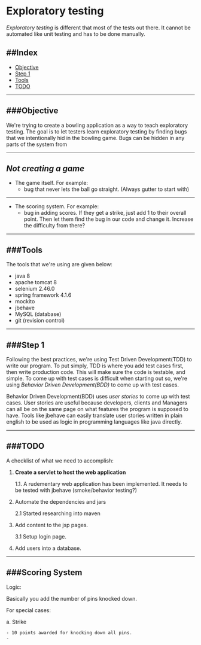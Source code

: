 Exploratory testing
===================

*Exploratory testing* is different that most of the tests out there. It cannot be automated like unit testing and has to be done manually.


##Index
-------
- [Objective](#objective)
- [Step 1](#step-1)
- [Tools](#tools)
- [TODO](#todo)

---

###Objective
------------

We're trying to create a bowling application as a way to teach exploratory testing. The goal is to let testers learn exploratory testing by finding bugs that we intentionally hid in the bowling game. Bugs can be hidden in any parts of the system from 

---
*Not creating a game*
---------------------
* The game itself. For example:
	- bug that never lets the ball go straight. (Always gutter to start with)

---

* The scoring system. For example:
	- bug in adding scores. If they get a strike, just add 1 to their overall point. Then let them find the bug in our code and change it. Increase the difficulty from there?



---


###Tools
--------
The tools that we're using are given below:
- java 8
- apache tomcat 8
- selenium 2.46.0
- spring framework 4.1.6
- mockito 
- jbehave
- MySQL (database)
- git (revision control)


---


###Step 1
---------

Following the best practices, we're using Test Driven Development(TDD) to write our program. To put simply, TDD is where you add test cases first, then write production code. This will make sure the code is testable, and simple. To come up with test cases is difficult when starting out so, we're using *Behavior Driven Development(BDD)* to come up with test cases.
	
Behavior Driven Development(BDD) uses *user stories* to come up with test cases. User stories are useful because developers, clients and Managers can all be on the same page on what features the program is supposed to have. Tools like jbehave can easily translate user stories written in plain english to be used as logic in programming languages like java directly. 


---

###TODO
---------

A checklist of what we need to accomplish:

1. **Create a servlet to host the web application**

	1.1. A rudementary web application has been implemented. It needs to be tested with jbehave (smoke/behavior testing?)

2. Automate the dependencies and jars
	
	2.1 Started researching into maven 


3. Add content to the jsp pages. 
	
	3.1 Setup login page.


4. Add users into a database.


---


###Scoring System
-----------------


Logic:

Basically you add the number of pins knocked down.

For special cases:

a. Strike

	- 10 points awarded for knocking down all pins.
	- 
